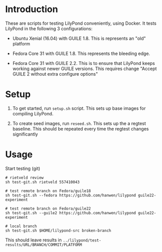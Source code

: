 Introduction
============

These are scripts for testing LilyPond conveniently, using Docker. It
tests LilyPond in the following 3 configurations:

* Ubuntu Xenial (16.04) with GUILE 1.8. This is represents an "old"
  platform

* Fedora Core 31 with GUILE 1.8. This represents the bleeding edge.

* Fedora Core 31 with GUILE 2.2. This is to ensure that LilyPond keeps
  working against newer GUILE versions.  This requires change
  "Accept GUILE 2 without extra configure options"


Setup
=====

1.  To get started, run `setup.sh` script.  This sets up base images
    for compiling LilyPond.

2.  To create seed images, run `reseed.sh`.  This sets up the a
    regtest baseline.  This should be repeated every time the regtest
    changes significantly

Usage
=====

Start testing (git)

```
# rietveld review
sh test-git.sh rietveld 557410043

# test remote branch on Fedora/guile18
sh test-git.sh --fedora https://github.com/hanwen/lilypond guile22-experiment

# test remote branch on Fedora/guile22
sh test-git.sh --guile2 https://github.com/hanwen/lilypond guile22-experiment

# local branch
sh test-git.sh $HOME/lilypond-src broken-branch
```

This should leave results in `../lilypond/test-results/URL/BRANCH/COMMIT/PLATFORM`
